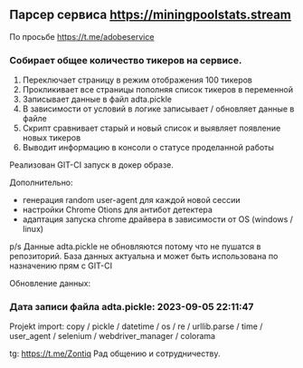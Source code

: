 ﻿##  Парсер сервиса https://miningpoolstats.stream
По просьбе https://t.me/adobeservice

### Собирает общее количество тикеров на сервисе. 
1) Переключает страницу в режим отображения 100 тикеров
2) Прокликивает все страницы пополняя список тикеров в переменной
3) Записывает данные в файл adta.pickle
4) В зависимости от условий в логике записывает / обновляет данные в файле
5) Скрипт сравнивает старый и новый список и выявляет появление новых тикеров
6) Выводит информацию в консоли о статусе проделанной работы

Реализован GIT-CI запуск в докер образе.

Дополнительно:
- генерация random user-agent для каждой новой сессии
- настройки Chrome Otions для антибот детектера
- адаптация запуска chrome драйвера в зависимости от OS (windows / linux)

p/s Данные  adta.pickle не обновляются потому что не пушатся в репозиторий.
База данных актуальна и может быть использована по назначению прям с GIT-CI


Обновление данных: 
### Дата записи файла adta.pickle: 2023-09-05 22:11:47

Projekt import:
copy / pickle / datetime / os / re / urllib.parse / time / user_agent / selenium / 
webdriver_manager / colorama 

tg: https://t.me/Zontiq
Рад общению и сотрудничеству.
